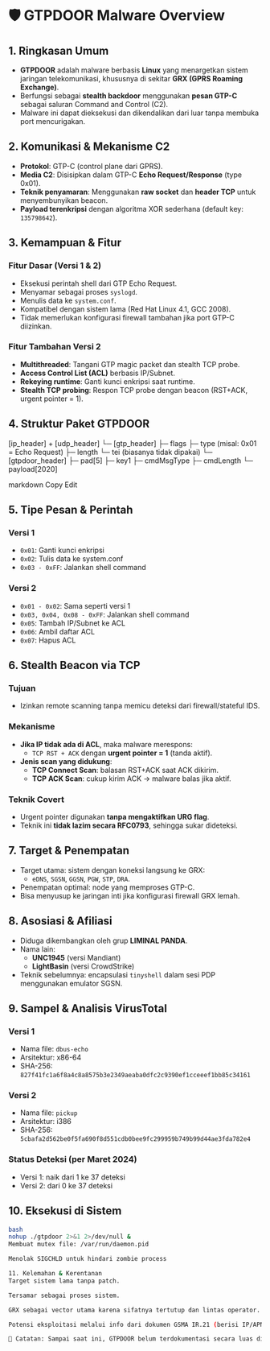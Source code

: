 # 🛡️ GTPDOOR Malware Overview

## 1. Ringkasan Umum
- **GTPDOOR** adalah malware berbasis **Linux** yang menargetkan sistem jaringan telekomunikasi, khususnya di sekitar **GRX (GPRS Roaming Exchange)**.
- Berfungsi sebagai **stealth backdoor** menggunakan **pesan GTP-C** sebagai saluran Command and Control (C2).
- Malware ini dapat dieksekusi dan dikendalikan dari luar tanpa membuka port mencurigakan.

## 2. Komunikasi & Mekanisme C2
- **Protokol**: GTP-C (control plane dari GPRS).
- **Media C2**: Disisipkan dalam GTP-C **Echo Request/Response** (type 0x01).
- **Teknik penyamaran**: Menggunakan **raw socket** dan **header TCP** untuk menyembunyikan beacon.
- **Payload terenkripsi** dengan algoritma XOR sederhana (default key: `135798642`).

## 3. Kemampuan & Fitur

### Fitur Dasar (Versi 1 & 2)
- Eksekusi perintah shell dari GTP Echo Request.
- Menyamar sebagai proses `syslogd`.
- Menulis data ke `system.conf`.
- Kompatibel dengan sistem lama (Red Hat Linux 4.1, GCC 2008).
- Tidak memerlukan konfigurasi firewall tambahan jika port GTP-C diizinkan.

### Fitur Tambahan Versi 2
- **Multithreaded**: Tangani GTP magic packet dan stealth TCP probe.
- **Access Control List (ACL)** berbasis IP/Subnet.
- **Rekeying runtime**: Ganti kunci enkripsi saat runtime.
- **Stealth TCP probing**: Respon TCP probe dengan beacon (RST+ACK, urgent pointer = 1).

## 4. Struktur Paket GTPDOOR

[ip_header] + [udp_header]
└─ [gtp_header]
├─ flags
├─ type (misal: 0x01 = Echo Request)
├─ length
└─ tei (biasanya tidak dipakai)
└─ [gtpdoor_header]
├─ pad[5]
├─ key1
├─ cmdMsgType
├─ cmdLength
└─ payload[2020]

markdown
Copy
Edit

## 5. Tipe Pesan & Perintah

### Versi 1
- `0x01`: Ganti kunci enkripsi
- `0x02`: Tulis data ke system.conf
- `0x03 - 0xFF`: Jalankan shell command

### Versi 2
- `0x01 - 0x02`: Sama seperti versi 1
- `0x03, 0x04, 0x08 - 0xFF`: Jalankan shell command
- `0x05`: Tambah IP/Subnet ke ACL
- `0x06`: Ambil daftar ACL
- `0x07`: Hapus ACL

## 6. Stealth Beacon via TCP

### Tujuan
- Izinkan remote scanning tanpa memicu deteksi dari firewall/stateful IDS.

### Mekanisme
- **Jika IP tidak ada di ACL**, maka malware merespons:
  - `TCP RST + ACK` dengan **urgent pointer = 1** (tanda aktif).
- **Jenis scan yang didukung**:
  - **TCP Connect Scan**: balasan RST+ACK saat ACK dikirim.
  - **TCP ACK Scan**: cukup kirim ACK → malware balas jika aktif.

### Teknik Covert
- Urgent pointer digunakan **tanpa mengaktifkan URG flag**.
- Teknik ini **tidak lazim secara RFC0793**, sehingga sukar dideteksi.

## 7. Target & Penempatan
- Target utama: sistem dengan koneksi langsung ke GRX:
  - `eDNS`, `SGSN`, `GGSN`, `PGW`, `STP`, `DRA`.
- Penempatan optimal: node yang memproses GTP-C.
- Bisa menyusup ke jaringan inti jika konfigurasi firewall GRX lemah.

## 8. Asosiasi & Afiliasi
- Diduga dikembangkan oleh grup **LIMINAL PANDA**.
- Nama lain:
  - **UNC1945** (versi Mandiant)
  - **LightBasin** (versi CrowdStrike)
- Teknik sebelumnya: encapsulasi `tinyshell` dalam sesi PDP menggunakan emulator SGSN.

## 9. Sampel & Analisis VirusTotal

### Versi 1
- Nama file: `dbus-echo`
- Arsitektur: x86-64
- SHA-256: `827f41fc1a6f8a4c8a8575b3e2349aeaba0dfc2c9390ef1cceeef1bb85c34161`

### Versi 2
- Nama file: `pickup`
- Arsitektur: i386
- SHA-256: `5cbafa2d562be0f5fa690f8d551cdb0bee9fc299959b749b99d44ae3fda782e4`

### Status Deteksi (per Maret 2024)
- Versi 1: naik dari 1 ke 37 deteksi
- Versi 2: dari 0 ke 37 deteksi

## 10. Eksekusi di Sistem

```bash
bash
nohup ./gtpdoor 2>&1 2>/dev/null &
Membuat mutex file: /var/run/daemon.pid

Menolak SIGCHLD untuk hindari zombie process

11. Kelemahan & Kerentanan
Target sistem lama tanpa patch.

Tersamar sebagai proses sistem.

GRX sebagai vector utama karena sifatnya tertutup dan lintas operator.

Potensi eksploitasi melalui info dari dokumen GSMA IR.21 (berisi IP/APN/GT).

📝 Catatan: Sampai saat ini, GTPDOOR belum terdokumentasi secara luas di forum publik. Temuan ini bisa menjadi indikator serangan baru terhadap infrastruktur telekomunikasi global.
